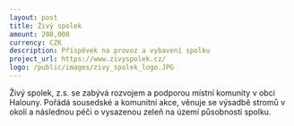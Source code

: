 ```yaml
---
layout: post
title: Živý spolek
amount: 200,000
currency: CZK
description: Příspěvek na provoz a vybavení spolku
project_url: https://www.zivyspolek.cz/
logo: /public/images/zivy_spolek_logo.JPG
---
```


Živý spolek, z.s. se zabývá rozvojem a podporou místní komunity v obci Halouny. Pořádá sousedské a komunitní akce, věnuje se výsadbě stromů v okolí a následnou péči o vysazenou zeleň na území působnosti spolku.
